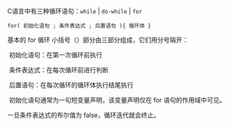 C语言中有三种循环语句：`while` | `do-while` | `for`



`for( 初始化语句 ; 条件表达式 ; 后置语句 ){ 循环体 }`


基本的 for 循环 小括号（）部分由三部分组成，它们用分号隔开：

​    初始化语句：在第一次循环前执行

​    条件表达式：在每次循环前进行判断

​    后置语句：在每次循环的循环体执行结尾执行

​    初始化语句通常为一句短变量声明，该变量声明仅在 for 语句的作用域中可见。



一旦条件表达式的布尔值为 false，循环迭代就会终止。
